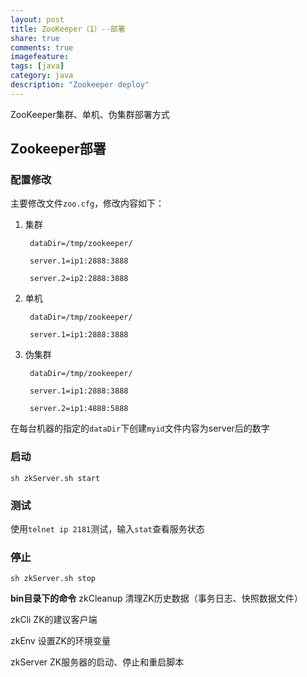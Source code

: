 ```yaml
---
layout: post
title: ZooKeeper（1）--部署
share: true
comments: true
imagefeature:
tags: [java]
category: java
description: "Zookeeper deploy"
---
```


ZooKeeper集群、单机、伪集群部署方式

<!--more-->
## Zookeeper部署

### 配置修改
主要修改文件`zoo.cfg`，修改内容如下：

1. 集群

		dataDir=/tmp/zookeeper/	
		
		server.1=ip1:2888:3888
		
		server.2=ip2:2888:3888

2. 单机

		dataDir=/tmp/zookeeper/	
		
		server.1=ip1:2888:3888


3. 伪集群

		dataDir=/tmp/zookeeper/	
		
		server.1=ip1:2888:3888
		
		server.2=ip1:4888:5888

在每台机器的指定的`dataDir`下创建`myid`文件内容为server后的数字

### 启动
	
	sh zkServer.sh start
	
### 测试

使用`telnet ip 2181`测试，输入`stat`查看服务状态

### 停止

	sh zkServer.sh stop
	
**bin目录下的命令**
zkCleanup	清理ZK历史数据（事务日志、快照数据文件）

zkCli		ZK的建议客户端

zkEnv		设置ZK的环境变量

zkServer	ZK服务器的启动、停止和重启脚本



